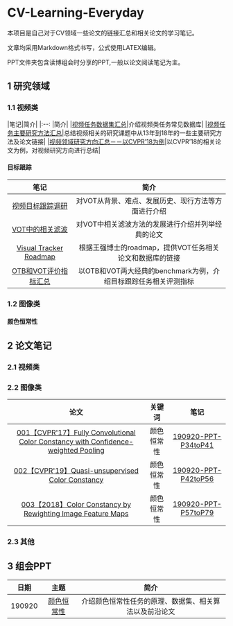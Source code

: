 # CV-Learning-Everyday

本项目是自己对于CV领域一些论文的链接汇总和相关论文的学习笔记。

文章均采用Markdown格式书写，公式使用LATEX编辑。

PPT文件夹包含读博组会时分享的PPT,一般以论文阅读笔记为主。

## 1 研究领域

### 1.1 视频类

|笔记|简介|
|:--: |简介|
|[视频任务数据集汇总](https://app.yinxiang.com/fx/1b78751c-4ee4-4fd9-8af7-c290a564b454)|介绍视频类任务常见数据库|
|[视频任务主要研究方法汇总](https://app.yinxiang.com/fx/beac307a-6274-4eca-a2fe-57cff95f455b)|总结视频相关的研究课题中从13年到18年的一些主要研究方法及论文链接|
|[视频领域研究方向汇总－－以CVPR’18为例](https://app.yinxiang.com/fx/3e60567f-7968-44e6-a628-05e0d0c88510)|以CVPR’18的相关论文为例，对视频研究方向进行总结|

#### 目标跟踪 

|笔记|简介|
|:--: |:--: |
|[视频目标跟踪调研](https://app.yinxiang.com/fx/a9e4044a-fec9-4487-861b-31665a60b2d4)|对VOT从背景、难点、发展历史、现行方法等方面进行介绍|
|[VOT中的相关滤波](https://app.yinxiang.com/fx/e8fd2073-045f-4596-9f0b-290bc7c8f6aa)|对VOT中相关滤波方法的发展进行介绍并列举经典的论文|
|[Visual Tracker Roadmap](https://app.yinxiang.com/fx/68d48ad7-a547-4b4d-93d3-24d2f808697c)|根据王强博士的roadmap，提供VOT任务相关论文和数据库的链接|
|[OTB和VOT评价指标汇总](https://app.yinxiang.com/fx/3b5de1b3-be67-4512-acc2-965b31c5113b)|以OTB和VOT两大经典的benchmark为例，介绍目标跟踪任务相关评测指标|

### 1.2 图像类

#### 颜色恒常性

## 2 论文笔记

### 2.1 视频类

### 2.2 图像类

|论文|关键词|笔记|
|:--: |:--: |:--: |
|[001【CVPR'17】Fully Convolutional Color Constancy with Confidence-weighted Pooling](http://openaccess.thecvf.com/content_cvpr_2017/papers/Hu_FC4_Fully_Convolutional_CVPR_2017_paper.pdf)|颜色恒常性|[190920-PPT-P34toP41](https://nbviewer.jupyter.org/github/huuuuusy/CV-Learning-Everyday/blob/master/PPT/190920.pdf)|
|[002【CVPR'19】Quasi-unsupervised Color Constancy](http://openaccess.thecvf.com/content_CVPR_2019/papers/Bianco_Quasi-Unsupervised_Color_Constancy_CVPR_2019_paper.pdf)|颜色恒常性|[190920-PPT-P42toP56](https://nbviewer.jupyter.org/github/huuuuusy/CV-Learning-Everyday/blob/master/PPT/190920.pdf)|
|[003【2018】Color Constancy by Rewighting Image Feature Maps](https://arxiv.org/pdf/1806.09248.pdf)|颜色恒常性|[190920-PPT-P57toP79](https://nbviewer.jupyter.org/github/huuuuusy/CV-Learning-Everyday/blob/master/PPT/190920.pdf)|

### 2.3 其他

## 3 组会PPT

|日期|主题|简介|
|:--: |:--: |:--: |
|190920|[颜色恒常性](https://nbviewer.jupyter.org/github/huuuuusy/CV-Learning-Everyday/blob/master/PPT/190920.pdf)|介绍颜色恒常性任务的原理、数据集、相关算法以及前沿论文|


